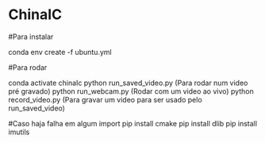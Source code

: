 # ChinaIC

#Para instalar

  conda env create -f ubuntu.yml

#Para rodar

  conda activate chinaIc
  python run_saved_video.py  (Para rodar num video pré gravado)
  python run_webcam.py (Rodar com um video ao vivo)
  python record_video.py (Para gravar um video para ser usado pelo run_saved_video)

#Caso haja falha em algum import
  pip install cmake
  pip install dlib
  pip install imutils
